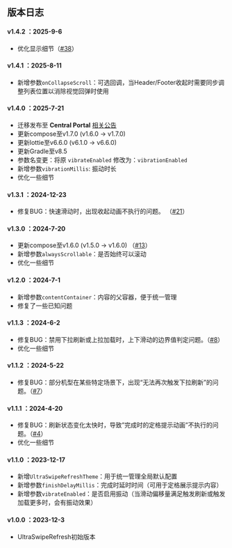 ## 版本日志

#### v1.4.2 ：2025-9-6
* 优化显示细节（[#38](https://github.com/jenly1314/UltraSwipeRefresh/issues/38)）

#### v1.4.1 ：2025-8-11
* 新增参数`onCollapseScroll`：可选回调，当Header/Footer收起时需要同步调整列表位置以消除视觉回弹时使用

#### v1.4.0 ：2025-7-21
* 迁移发布至 **Central Portal** [相关公告](https://central.sonatype.org/pages/ossrh-eol/#logging-in-to-central-portal)
* 更新compose至v1.7.0 (v1.6.0 -> v1.7.0)
* 更新lottie至v6.6.0 (v6.1.0 -> v6.6.0)
* 更新Gradle至v8.5
* 参数名变更：将原 `vibrateEnabled` 修改为：`vibrationEnabled`
* 新增参数`vibrationMillis`: 振动时长
* 优化一些细节

#### v1.3.1 ：2024-12-23
* 修复BUG：快速滑动时，出现收起动画不执行的问题。 （[#21](https://github.com/jenly1314/UltraSwipeRefresh/issues/21)）

#### v1.3.0 ：2024-7-20
* 更新compose至v1.6.0 (v1.5.0 -> v1.6.0) （[#13](https://github.com/jenly1314/UltraSwipeRefresh/issues/13)）
* 新增参数`alwaysScrollable`：是否始终可以滚动
* 优化一些细节

#### v1.2.0 ：2024-7-1
* 新增参数`contentContainer`：内容的父容器，便于统一管理
* 修复了一些已知问题

#### v1.1.3 ：2024-6-2
* 修复BUG：禁用下拉刷新或上拉加载时，上下滑动的边界值判定问题。（[#8](https://github.com/jenly1314/UltraSwipeRefresh/issues/8)）
* 优化一些细节

#### v1.1.2 ：2024-5-22
* 修复BUG：部分机型在某些特定场景下，出现“无法再次触发下拉刷新”的问题。（[#7](https://github.com/jenly1314/UltraSwipeRefresh/issues/7)）

#### v1.1.1 ：2024-4-20
* 修复BUG：刷新状态变化太快时，导致”完成时的定格提示动画”不执行的问题。（[#4](https://github.com/jenly1314/UltraSwipeRefresh/issues/4)）
* 优化一些细节

#### v1.1.0 ：2023-12-17
* 新增`UltraSwipeRefreshTheme`：用于统一管理全局默认配置
* 新增参数`finishDelayMillis`：完成时延时时间（可用于定格展示提示内容）
* 新增参数`vibrateEnabled`：是否启用振动（当滑动偏移量满足触发刷新或触发加载更多时，会有振动效果）

#### v1.0.0 ：2023-12-3
* UltraSwipeRefresh初始版本
